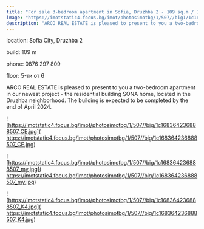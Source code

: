```yaml
---
title: "For sale 3-bedroom apartment in Sofia, Druzhba 2 - 109 sq.m / 184400 EUR :: imot.bg Ad"
image: "https://imotstatic4.focus.bg/imot/photosimotbg/1/507//big1/1c168364236888507_nU.jpg"
description: "ARCO REAL ESTATE is pleased to present to you a two-bedroom apartment in our newest project - the residential building SONA home, located in the Druzhba neighborhood. The building is expected to be completed by the end of April 2024."
---
```


location: Sofia City, Druzhba 2

build: 109 m

phone: 0876 297 809

floor: 5-ти от 6

ARCO REAL ESTATE is pleased to present to you a two-bedroom apartment in our newest project - the residential building SONA home, located in the Druzhba neighborhood. The building is expected to be completed by the end of April 2024.


![https://imotstatic4.focus.bg/imot/photosimotbg/1/507//big/1c168364236888507_CE.jpg]( https://imotstatic4.focus.bg/imot/photosimotbg/1/507//big/1c168364236888507_CE.jpg)


![https://imotstatic4.focus.bg/imot/photosimotbg/1/507//big/1c168364236888507_my.jpg]( https://imotstatic4.focus.bg/imot/photosimotbg/1/507//big/1c168364236888507_my.jpg)


![https://imotstatic4.focus.bg/imot/photosimotbg/1/507//big/1c168364236888507_K4.jpg]( https://imotstatic4.focus.bg/imot/photosimotbg/1/507//big/1c168364236888507_K4.jpg)


